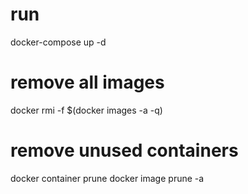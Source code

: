 # run
docker-compose up -d

# remove all images
docker rmi -f $(docker images -a -q)

# remove unused containers
docker container prune
docker image prune -a